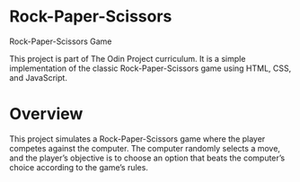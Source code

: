 # Rock-Paper-Scissors

Rock-Paper-Scissors Game

This project is part of The Odin Project curriculum. It is a simple implementation of the classic Rock-Paper-Scissors game using HTML, CSS, and JavaScript.

# Overview

This project simulates a Rock-Paper-Scissors game where the player competes against the computer. The computer randomly selects a move, and the player’s objective is to choose an option that beats the computer’s choice according to the game’s rules.
